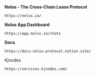 **Nolus - The Cross-Chain Lease Protocol**
```
https://nolus.io/
```

**Nolus App Dashboard**
```
https://app.nolus.io/stats
```

**Docs**
```
https://docs-nolus-protocol.notion.site/
```

Kjnodes
```
https://services.kjnodes.com/
```
